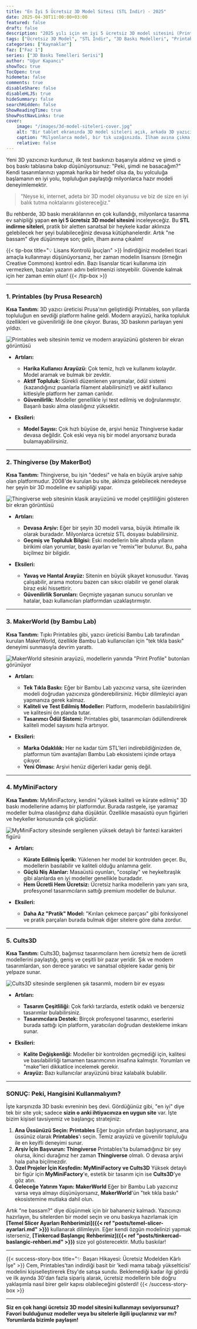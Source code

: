 ```yaml
---
title: "En İyi 5 Ücretsiz 3D Model Sitesi (STL İndir) - 2025"
date: 2025-04-30T11:00:00+03:00
featured: false
draft: false
description: "2025 yılı için en iyi 5 ücretsiz 3D model sitesini (Printables, Thingiverse, MakerWorld, MyMiniFactory, Cults3D) keşfedin. Milyonlarca ücretsiz STL dosyasını indirin ve projelerinize başlayın!"
tags: ["Ücretsiz 3D Model", "STL İndir", "3D Baskı Modelleri", "Printables", "Thingiverse", "MakerWorld", "MyMiniFactory", "Cults3D", "Kaynaklar", "Başlangıç Rehberi"]
categories: ["Kaynaklar"]
faz: ["Faz 1"]
series: ["3D Baskı Temelleri Serisi"]
author: "Uğur Kapancı"
showToc: true
TocOpen: true
hidemeta: false
comments: true
disableShare: false
disableHLJS: true
hideSummary: false
searchHidden: false
ShowReadingTime: true
ShowPostNavLinks: true
cover:
    image: "/images/3d-model-siteleri-cover.jpg"
    alt: "Bir tablet ekranında 3D model siteleri açık, arkada 3D yazıcı çalışıyor"
    caption: "Milyonlarca model, bir tık uzağınızda. İlham avına çıkma zamanı!"
    relative: false
---
```


Yeni 3D yazıcınızı kurdunuz, ilk test baskınızı başarıyla aldınız ve şimdi o boş baskı tablasına bakıp düşünüyorsunuz: "Peki, şimdi ne basacağım?" Kendi tasarımlarınızı yapmak harika bir hedef olsa da, bu yolculuğa başlamanın en iyi yolu, topluluğun paylaştığı milyonlarca hazır modeli deneyimlemektir.

> "Neyse ki, internet, adeta bir 3D model okyanusu ve biz de size en iyi balık tutma noktalarını göstereceğiz."

Bu rehberde, 3D baskı meraklılarının en çok kullandığı, milyonlarca tasarıma ev sahipliği yapan **en iyi 5 ücretsiz 3D model sitesini** inceleyeceğiz. Bu **STL indirme siteleri**, pratik bir aletten sanatsal bir heykele kadar aklınıza gelebilecek her şeyi bulabileceğiniz devasa kütüphanelerdir. Artık "ne bassam" diye düşünmeye son; gelin, ilham avına çıkalım!

{{< tip-box title="💡 Lisans Kontrolü İpuçları" >}}
İndirdiğiniz modelleri ticari amaçla kullanmayı düşünüyorsanız, her zaman modelin lisansını (örneğin Creative Commons) kontrol edin. Bazı lisanslar ticari kullanıma izin vermezken, bazıları yazarın adını belirtmenizi isteyebilir. Güvende kalmak için her zaman emin olun!
{{< /tip-box >}}

---

### 1. Printables (by Prusa Research)

**Kısa Tanıtım:** 3D yazıcı üreticisi Prusa'nın geliştirdiği Printables, son yıllarda topluluğun en sevdiği platform haline geldi. Modern arayüzü, harika topluluk özellikleri ve güvenilirliği ile öne çıkıyor. Burası, 3D baskının parlayan yeni yıldızı.

![Printables web sitesinin temiz ve modern arayüzünü gösteren bir ekran görüntüsü](/images/site-printables.jpg)

* **Artıları:**
    * **Harika Kullanıcı Arayüzü:** Çok temiz, hızlı ve kullanımı kolaydır. Model aramak ve bulmak bir zevktir.
    * **Aktif Topluluk:** Sürekli düzenlenen yarışmalar, ödül sistemi (kazandığınız puanlarla filament alabilirsiniz!) ve aktif kullanıcı kitlesiyle platform her zaman canlıdır.
    * **Güvenilirlik:** Modeller genellikle iyi test edilmiş ve doğrulanmıştır. Başarılı baskı alma olasılığınız yüksektir.

* **Eksileri:**
    * **Model Sayısı:** Çok hızlı büyüse de, arşivi henüz Thingiverse kadar devasa değildir. Çok eski veya niş bir model arıyorsanız burada bulamayabilirsiniz.

---

### 2. Thingiverse (by MakerBot)

**Kısa Tanıtım:** Thingiverse, bu işin "dedesi" ve hala en büyük arşive sahip olan platformudur. 2008'de kurulan bu site, aklınıza gelebilecek neredeyse her şeyin bir 3D modeline ev sahipliği yapar.

![Thingiverse web sitesinin klasik arayüzünü ve model çeşitliliğini gösteren bir ekran görüntüsü](/images/site-thingiverse.jpg)

* **Artıları:**
    * **Devasa Arşiv:** Eğer bir şeyin 3D modeli varsa, büyük ihtimalle ilk olarak buradadır. Milyonlarca ücretsiz STL dosyası bulabilirsiniz.
    * **Geçmiş ve Topluluk Bilgisi:** Eski modellerin bile altında yılların birikimi olan yorumlar, baskı ayarları ve "remix"ler bulunur. Bu, paha biçilmez bir bilgidir.

* **Eksileri:**
    * **Yavaş ve Hantal Arayüz:** Sitenin en büyük şikayet konusudur. Yavaş çalışabilir, arama motoru bazen can sıkıcı olabilir ve genel olarak biraz eski hissettirir.
    * **Güvenilirlik Sorunları:** Geçmişte yaşanan sunucu sorunları ve hatalar, bazı kullanıcıları platformdan uzaklaştırmıştır.

---

### 3. MakerWorld (by Bambu Lab)

**Kısa Tanıtım:** Tıpkı Printables gibi, yazıcı üreticisi Bambu Lab tarafından kurulan MakerWorld, özellikle Bambu Lab kullanıcıları için "tek tıkla baskı" deneyimi sunmasıyla devrim yarattı.

![MakerWorld sitesinin arayüzü, modellerin yanında "Print Profile" butonları görünüyor](/images/site-makerworld.jpg)

* **Artıları:**
    * **Tek Tıkla Baskı:** Eğer bir Bambu Lab yazıcınız varsa, site üzerinden modeli doğrudan yazıcınıza gönderebilirsiniz. Hiçbir dilimleyici ayarı yapmanıza gerek kalmaz.
    * **Kaliteli ve Test Edilmiş Modeller:** Platform, modellerin basılabilirliğini ve kalitesini ön planda tutar.
    * **Tasarımcı Ödül Sistemi:** Printables gibi, tasarımcıları ödüllendirerek kaliteli model sayısını hızla artırıyor.

* **Eksileri:**
    * **Marka Odaklılık:** Her ne kadar tüm STL'leri indirebildiğinizden de, platformun tüm avantajları Bambu Lab ekosistemi içinde ortaya çıkıyor.
    * **Yeni Olması:** Arşivi henüz diğerleri kadar geniş değil.

---

### 4. MyMiniFactory

**Kısa Tanıtım:** MyMiniFactory, kendini "yüksek kaliteli ve kürate edilmiş" 3D baskı modellerine adamış bir platformdur. Burada rastgele, işe yaramaz modeller bulma olasılığınız daha düşüktür. Özellikle masaüstü oyun figürleri ve heykeller konusunda çok güçlüdür.

![MyMiniFactory sitesinde sergilenen yüksek detaylı bir fantezi karakteri figürü](/images/site-myminifactory.jpg)

* **Artıları:**
    * **Kürate Edilmiş İçerik:** Yüklenen her model bir kontrolden geçer. Bu, modellerin basılabilir ve kaliteli olduğu anlamına gelir.
    * **Güçlü Niş Alanlar:** Masaüstü oyunları, "cosplay" ve heykeltıraşlık gibi alanlarda en iyi modeller genellikle buradadır.
    * **Hem Ücretli Hem Ücretsiz:** Ücretsiz harika modellerin yanı yanı sıra, profesyonel tasarımcıların sattığı premium modeller de bulunur.

* **Eksileri:**
    * **Daha Az "Pratik" Model:** "Kırılan çekmece parçası" gibi fonksiyonel ve pratik parçaları burada bulmak diğer sitelere göre daha zordur.

---

### 5. Cults3D

**Kısa Tanıtım:** Cults3D, bağımsız tasarımcıların hem ücretsiz hem de ücretli modellerini paylaştığı, geniş ve çeşitli bir pazar yeridir. Şık ve modern tasarımlardan, son derece yaratıcı ve sanatsal objelere kadar geniş bir yelpaze sunar.

![Cults3D sitesinde sergilenen şık tasarımlı, modern bir ev eşyası](/images/site-cults3d.jpg)

* **Artıları:**
    * **Tasarım Çeşitliliği:** Çok farklı tarzlarda, estetik odaklı ve benzersiz tasarımlar bulabilirsiniz.
    * **Tasarımcılara Destek:** Birçok profesyonel tasarımcı, eserlerini burada sattığı için platform, yaratıcıları doğrudan destekleme imkanı sunar.

* **Eksileri:**
    * **Kalite Değişkenliği:** Modeller bir kontrolden geçmediği için, kalitesi ve basılabilirliği tamamen tasarımcının insafına kalmıştır. Yorumları ve "make"leri dikkatlice incelemek gerekir.
    * **Arayüz:** Bazı kullanıcılar arayüzünü biraz kalabalık bulabilir.

---

### SONUÇ: Peki, Hangisini Kullanmalıyım?

İşte karşınızda 3D baskı evreninin beş devi. Gördüğünüz gibi, "en iyi" diye tek bir site yok; sadece **sizin o anki ihtiyacınıza en uygun site** var. İşte bizim kişisel tavsiyemiz ve başlangıç stratejiniz:

1.  **Ana Üssünüzü Seçin: Printables**
    Eğer bugün sıfırdan başlıyorsanız, ana üssünüz olarak **Printables**'ı seçin. Temiz arayüzü ve güvenilir topluluğu ile en keyifli deneyimi sunar.
2.  **Arşiv İçin Başvurun: Thingiverse**
    Printables'ta bulamadığınız bir şey olursa, ikinci durağınız her zaman **Thingiverse** olmalı. O devasa arşivi hala paha biçilmezdir.
3.  **Özel Projeler İçin Keşfedin: MyMiniFactory ve Cults3D**
    Yüksek detaylı bir figür için **MyMiniFactory**'e, estetik bir tasarım için ise **Cults3D**'ye göz atın.
4.  **Geleceğe Yatırım Yapın: MakerWorld**
    Eğer bir Bambu Lab yazıcınız varsa veya almayı düşünüyorsanız, **MakerWorld**'ün "tek tıkla baskı" ekosistemine mutlaka dahil olun.

Artık "ne bassam?" diye düşünmek için bir bahaneniz kalmadı. Yazıcınızı hazırlayın, bu sitelerden bir model seçin ve onu baskıya hazırlamak için **[Temel Slicer Ayarları Rehberimizi]({{< ref "posts/temel-slicer-ayarlari.md" >}})** kullanarak dilimleyin. Eğer kendi özgün modelinizi yapmak isterseniz, **[Tinkercad Başlangıç Rehberimiz]({{< ref "posts/tinkercad-baslangic-rehberi.md" >}})** size yol gösterecektir. Mutlu baskılar!

---

{{< success-story-box title="✨ Başarı Hikayesi: Ücretsiz Modelden Kârlı İşe" >}}
Cem, Printables'tan indirdiği basit bir 'kedi mama tabağı yükselticisi' modelini kişiselleştirerek Etsy'de satışa sundu. Beklemediği kadar ilgi gördü ve ilk ayında 30'dan fazla sipariş alarak, ücretsiz modellerin bile doğru yaklaşımla nasıl birer gelir kapısı olabileceğini gösterdi!
{{< /success-story-box >}}

---

**Siz en çok hangi ücretsiz 3D model sitesini kullanmayı seviyorsunuz? Favori bulduğunuz modeller veya bu sitelerle ilgili ipuçlarınız var mı? Yorumlarda bizimle paylaşın!**